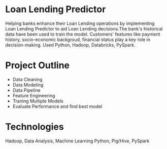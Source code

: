 # Loan Lending Predictor
Helping banks enhance their Loan Lending operations by implementing Loan Lending Predictor to aid Loan Lending decisions.The bank's historical data have been used to train the model. Customers' features like payment history, socio-economic backgroud, financial status play a key role in decision-making. Used Python, Hadoop, Databricks, PySpark. 

# Project Outline 

* Data Cleaning 
* Data Modeling 
* Data Pipeline
* Feature Engineering
* Traning Multiple Models
* Evaluate Performance and find best model

# Technologies 
Hadoop, Data Analysis, Machine Learning
Python, Pig/Hive, PySpark


 
